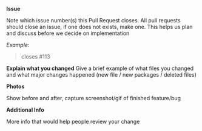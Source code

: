 **Issue**

Note which issue number(s) this Pull Request closes. All pull requests should close an issue, if one does not exists, make one. This helps us plan and discuss before we decide on implementation

*Example:*
> closes #113

**Explain what you changed**
Give a brief example of what files you changed and what major changes happened (new file / new packages / deleted files)

**Photos**

Show before and after, capture screenshot/gif of finished feature/bug

**Additional Info**

More info that would help people review your change